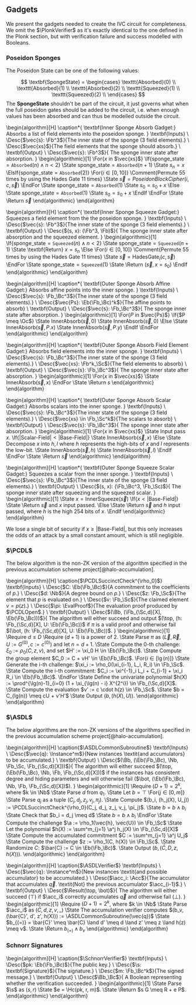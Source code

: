 ## Gadgets

We present the gadgets needed to create the IVC circuit for completeness. We omit the $\PlonkVerifier$ as it's exactly identical to the one defined in the Plonk section, but with verification failure and success modelled with Booleans.

### Poseidon Sponges

The Poseidon State can be one of the following values:

$$
  \textbf{SpongeState} = \begin{cases}
    \texttt{Absorbed}(0) \\
    \texttt{Absorbed}(1) \\
    \texttt{Absorbed}(2) \\
    \texttt{Squeezed}(1) \\
    \texttt{Squeezed}(2) \\
  \end{cases}
$$
The $\textbf{SpongeState}$ shouldn't be part of the circuit, it just governs
what when the full poseidon gates should be added to the circuit, i.e. when
enough values has been absorbed and can thus be modelled outside the circuit.

\begin{algorithm}[H]
\caption*{
  \textbf{Inner Sponge Absorb Gadget:} Absorbs a list of field elements into the poseidon sponge.
}
\textbf{Inputs} \\
  \Desc{$\vec{s}: \Fb^3$}{The inner state of the sponge (3 field elements).} \\
  \Desc{$\vec{xs}$}{The field elements that the sponge should absorb.} \\
\textbf{Output} \\
  \Desc{$\vec{s}: \Fb^3$}{
    The sponge inner state after absorption.
  }
\begin{algorithmic}[1]
  \For{$x$ in $\vec{xs}$}
    \If{$\text{sponge\_state} = \texttt{Absorbed}(n) \land n < 2$}
      \State $\text{sponge\_state} = \texttt{Absorbed}(n + 1)$
      \State $s_n = x$
    \ElsIf{$\text{sponge\_state} = \texttt{Absorbed}(2)$}
      \For{$i \in [0, 10]$} \Comment{Permute 55 times by using the Hades Gate 11 times}
        \State $\vec{s} = PoseidonBlockCipher(i, c, \vec{s})$
      \EndFor
      \State $\text{sponge\_state} = \texttt{Absorbed}(1)$
      \State $s_0 = s_0 + x$
    \Else
      \State $\text{sponge\_state} = \texttt{Absorbed}(1)$
      \State $s_0 = s_0 + x$
    \EndIf
  \EndFor
  \State \Return $\vec{s}$
\end{algorithmic}
\end{algorithm}

\begin{algorithm}[H]
\caption*{
  \textbf{Inner Sponge Squeeze Gadget:} Squeezes a field element from the the poseidon sponge.
}
\textbf{Inputs} \\
  \Desc{$\vec{s}: \Fb^3$}{The inner state of the sponge (3 field elements).} \\
\textbf{Output} \\
  \Desc{$(s, x): (\Fb^3, \Fb)$}{
    The sponge inner state after absorption and the squeezed element.
  }
\begin{algorithmic}[1]
  \If{$\text{sponge\_state} = \texttt{Squeezed}(n) \land n < 2$}
    \State $\text{sponge\_state} = \texttt{Squeezed}(n + 1)$
    \State \textbf{Return} $x = s_n$
  \Else
    \For{$i \in [0, 10]$} \Comment{Permute 55 times by using the Hades Gate 11 times}
      \State $\vec{s} = \text{HadesGate}_i(c, \vec{s})$
    \EndFor
    \State $\text{sponge\_state} = \texttt{Squeezed}(1)$
    \State \Return $(\vec{s}, x = s_0)$
  \EndIf
\end{algorithmic}
\end{algorithm}

\begin{algorithm}[H]
\caption*{
  \textbf{Outer Sponge Absorb Affine Gadget:} Absorbs affine points into the inner sponge.
}
\textbf{Inputs} \\
  \Desc{$\vec{s}: \Fb_\Bc^3$}{The inner state of the sponge (3 field elements).} \\
  \Desc{$\vec{Ps}: \Eb(\Fb_\Bc)^k$}{The affine points to absorb} \\
\textbf{Output} \\
  \Desc{$\vec{s}: \Fb_\Bc^3$}{
    The sponge inner state after absorption.
  }
\begin{algorithmic}[1]
  \For{$P$ in $\vec{Ps}$}
    \If{$P \meq \Oc$}
      \State $\text{InnerAbsorb}(\vec{s}, 0)$
      \State $\text{InnerAbsorb}(\vec{s}, 0)$
    \Else
      \State $\text{InnerAbsorb}(\vec{s}, P.x)$
      \State $\text{InnerAbsorb}(\vec{s}, P.y)$
    \EndIf
  \EndFor
\end{algorithmic}
\end{algorithm}

\begin{algorithm}[H]
\caption*{
  \textbf{Outer Sponge Absorb Field Element Gadget:} Absorbs field elements into the inner sponge.
}
\textbf{Inputs} \\
  \Desc{$\vec{s}: \Fb_\Bc^3$}{The inner state of the sponge (3 field elements).} \\
  \Desc{$\vec{xs}: \Fb^k_\Sc$}{The field elements to absorb} \\
\textbf{Output} \\
  \Desc{$\vec{s}: \Fb_\Bc^3$}{
    The sponge inner state after absorption.
  }
\begin{algorithmic}[1]
  \For{$x$ in $\vec{xs}$}
      \State $\text{InnerAbsorb}(\vec{s}, x)$
  \EndFor
  \State \Return $s$
\end{algorithmic}
\end{algorithm}

\begin{algorithm}[H]
\caption*{
  \textbf{Outer Sponge Absorb Scalar Gadget:} Absorbs scalars into the inner sponge.
}
\textbf{Inputs} \\
  \Desc{$\vec{s}: \Fb_\Bc^3$}{The inner state of the sponge (3 field elements).} \\
  \Desc{$\vec{xs} \in \Fb_\Sc^k$}{The scalars to absorb} \\
\textbf{Output} \\
  \Desc{$\vec{s}: \Fb_\Bc^3$}{
    The sponge inner state after absorption.
  }
\begin{algorithmic}[1]
  \For{$x$ in $\vec{xs}$}
    \State Input pass $x$.
    \If{$|\text{Scalar-Field}| < |\text{Base-Field}|$}
      \State $\text{InnerAbsorb}(\vec{s}, x)$
    \Else
      \State Decompose $x$ into $h, l$ where $h$ represents the high-bits of $x$ and $l$ represents the low-bit.
      \State $\text{InnerAbsorb}(\vec{s}, h)$
      \State $\text{InnerAbsorb}(\vec{s}, l)$
    \EndIf
  \EndFor
  \State \Return $\vec{s}$
\end{algorithmic}
\end{algorithm}

\begin{algorithm}[H]
\caption*{
  \textbf{Outer Sponge Squeeze Scalar Gadget:} Squeezes a scalar from the inner sponge.
}
\textbf{Inputs} \\
  \Desc{$\vec{s}: \Fb_\Bc^3$}{The inner state of the sponge (3 field elements).} \\
\textbf{Output} \\
  \Desc{$(s, x): (\Fb_\Bc^3, \Fb_\Sc)$}{
        The sponge inner state after squeezing and the squeezed scalar. 
  }
\begin{algorithmic}[1]
    \State $x = \text{InnerSqueeze}(\vec{s})$
    \If{$x < |\text{Base-Field}|$}
      \State \Return $\vec{s}$ and $x$ input passed.
    \Else
      \State \Return $\vec{s}$ and $h$ input passed, where $h$ is the high 254 bits of $x$. 
    \EndIf
\end{algorithmic}
\end{algorithm}

We lose a single bit of security if $x \geq |\text{Base-Field}|$, but this
only increases the odds of an attack by a small constant amount, which is still
negligible.

### $\PCDL$

The below algorithm is the non-ZK version of the algorithm specified in the
previous accumulation scheme project[@halo-accumulation].

\begin{algorithm}[H]
\caption{$\PCDLSuccinctCheck^{\rho_0}$}
\textbf{Inputs} \\
  \Desc{$C: \Eb(\Fb_\Bc)$}{A commitment to the coefficients of $p$.} \\
  \Desc{$d: \Nb$}{A degree bound on $p$.} \\
  \Desc{$z: \Fb_\Sc$}{The element that $p$ is evaluated on.} \\
  \Desc{$v: \Fb_\Sc$}{The claimed element $v = p(z)$.} \\
  \Desc{$\pi: \EvalProof$}{The evaluation proof produced by $\PCDLOpen$.} \\
\textbf{Output} \\
  \Desc{$(\Bb, (\Fb_{\Sc,d}[X], \Eb(\Fb_\Bc)))$}{
    The algorithm will either succeed and output $(\top, (h: \Fb_{\Sc,d}[X],
    U: \Eb(\Fb_\Bc))$ if $\pi$ is a valid proof and otherwise fail $(\bot,
    (h: \Fb_{\Sc,d}[X], U: \Eb(\Fb_\Bc))$.
  }
\begin{algorithmic}[1]
  \Require $d \leq D$
  \Require $(d+1)$ is a power of 2.
  \State Parse $\pi$ as $(\vec{L},\vec{R}, U := G^{(0)}, c := c^{(0)})$ and let $n = d + 1$.
  \State Compute the 0-th challenge: $\xi_0 := \rho_0(C, z, v)$, and set $H' := \xi_0 H \in \Eb(\Fb_\Bc)$.
  \State Compute the group element $C_0 := C + vH' \in \Eb(\Fb_\Bc)$.
  \For{$i \in [\lg(n)]$}
    \State Generate the i-th challenge: $\xi_i := \rho_0(\xi_{i-1}, L_i, R_i) \in \Fb_\Sc$.
    \State Compute the i-th commitment: $C_i := \xi^{-1}_i L_i + C_{i-1} + \xi_i R_i \in \Eb(\Fb_\Bc)$.
  \EndFor
\State Define the univariate polynomial $h(X) := \prod^{\lg(n)-1}_{i=0} (1 + \xi_{\lg(n) - i} X^{2^i}) \in \Fb_{\Sc,d}[X]$.
\State Compute the evaluation $v' := c \cdot h(z) \in \Fb_\Sc$.
\State $b = C_{lg(n)} \meq cU + v'H'$
\State Output $(b, (h(X), U))$.
\end{algorithmic}
\end{algorithm}

### $\ASDL$

The below algorithms are the non-ZK versions of the algorithms specified in the
previous accumulation scheme project[@halo-accumulation].

\begin{algorithm}[H]
\caption{$\ASDLCommonSubroutine$}
\textbf{Inputs} \\
  \Desc{$\vec{q}: \Instance^m$}{New instances \textit{and accumulators} to be accumulated.} \\
\textbf{Output} \\
  \Desc{$(\Bb, (\Eb(\Fb_\Bc), \Nb, \Fb_\Sc, \Fb_{\Sc,d}[X]))$}{
    The algorithm will either succeed $(\top, (\Eb(\Fb_\Bc), \Nb, \Fb, \Fb_{\Sc,d}[X]))$
    if the instances has consistent degree and hiding parameters and will
    otherwise fail ($\bot, (\Eb(\Fb_\Bc), \Nb, \Fb, \Fb_{\Sc,d}[X])$).
  }
\begin{algorithmic}[1]
  \Require $(D+1) = 2^k$, where $k \in \Nb$
  \State Parse $d$ from $q_1$.
  \State Let $b = \top$
  \For{$j \in [0, m]$}
    \State Parse $q_j$ as a tuple $(C_j, d_j, z_j, v_j, \pi_j)$.
    \State Compute $(b_i, (h_j(X), U_j)) := \PCDLSuccinctCheck^{\rho_0}(C_j, d_j, z_j, v_j, \pi_j)$.
    \State $b = b \land b_i$
    \State Check that $b_i = d_j \meq d$
    \State $b = b \land b_i$
  \EndFor
  \State Compute the challenge $\a := \rho_1(\vec{h}, \vec{U}) \in \Fb_\Sc$
  \State Let the polynomial $h(X) := \sum^m_{j=1} \a^j h_j(X) \in \Fb_{\Sc,d}[X]$
  \State Compute the accumulated commitment $C := \sum^m_{j=1} \a^j U_j$
  \State Compute the challenge $z := \rho_1(C, h(X)) \in \Fb_\Sc$.
  \State Randomize $C$: $\bar{C} := C \in \Eb(\Fb_\Bc)$.
  \State Output $(b, (\bar{C}, D, z, h(X)))$.
\end{algorithmic}
\end{algorithm}

\begin{algorithm}[H]
\caption{$\ASDLVerifier$}
\textbf{Inputs} \\
  \Desc{$\vec{q}: \Instance^m$}{New instances \textit{and possible accumulator} to be accumulated.} \\
  \Desc{$\acc_i: \Acc$}{The accumulator that accumulates $\vec{q}$. \textit{Not} the previous accumulator $\acc_{i-1}$.} \\
\textbf{Output} \\
  \Desc{$\Result(\top, \bot)$}{
    The algorithm will either succeed $(\top)$ if $\acc_i$ correctly accumulates
    $\vec{q}$ and otherwise fail ($\bot$).
  }
  \begin{algorithmic}[1]
  \Require $(D+1) = 2^k$, where $k \in \Nb$ 
    \State Parse $\acc_i$ as $(\bar{C}, d, z, v, \_)$
    \State The accumulation verifier computes $(b_v, (\bar{C}', d', z', h(X))) := \ASDLCommonSubroutine(\vec{q})$
    \State $b_{(=)} = \bar{C}' \meq \bar{C} \land d' \meq d \land z' \meq z \land h(z) \meq v$.
    \State \Return $b_{(=)} \land b_v$
\end{algorithmic}
\end{algorithm}

### Schnorr Signatures

\begin{algorithm}[H]
\caption{$\SchnorrVerifier$}
\textbf{Inputs} \\
  \Desc{$pk: \Eb(\Fb_\Bc)$}{The public key.} \\
  \Desc{$\s: \textbf{Signature}$}{The signature.} \\
  \Desc{$m: \Fb_\Bc^k$}{The signed message.} \\
\textbf{Output} \\
  \Desc{$\Bb_\Bc$}{
    A Boolean representing whether the verification succeeded.
  }
\begin{algorithmic}[1]
  \State Parse $\s$ as $(s, r)$
  \State $e = \Hc(pk, r, m)$.
  \State \Return $s G \meq R + e P$.
\end{algorithmic}
\end{algorithm}
